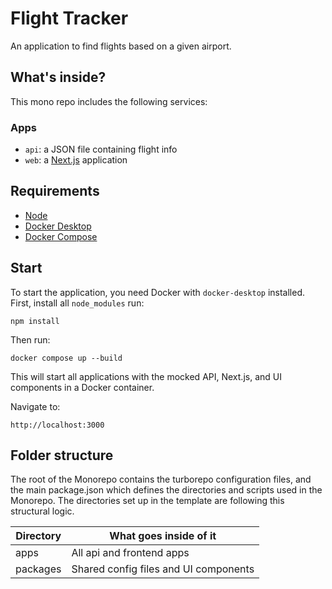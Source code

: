 # Flight Tracker

An application to find flights based on a given airport.

## What's inside?

This mono repo includes the following services:

### Apps

-   `api`: a JSON file containing flight info
-   `web`: a [Next.js](https://nextjs.org/) application

## Requirements

-   [Node](https://formulae.brew.sh/formula/node)
-   [Docker Desktop](https://www.docker.com/products/docker-desktop/)
-   [Docker Compose](https://formulae.brew.sh/formula/docker-compose)

## Start

To start the application, you need Docker with `docker-desktop` installed.
First, install all `node_modules` run:

`npm install`

Then run:

`docker compose up --build`

This will start all applications with the mocked API, Next.js, and UI components in a Docker container.

Navigate to:

`http://localhost:3000`

## Folder structure

The root of the Monorepo contains the turborepo configuration files, and the main package.json which defines the
directories and scripts used in the Monorepo. The directories set up in the template are following this structural
logic.

| Directory | What goes inside of it                |
| --------- | ------------------------------------- |
| apps      | All api and frontend apps             |
| packages  | Shared config files and UI components |
